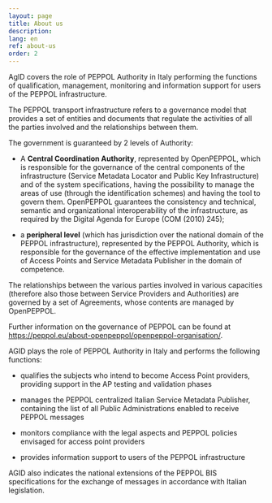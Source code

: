 ```yaml
---
layout: page
title: About us
description: 
lang: en
ref: about-us
order: 2
---
```


AgID covers the role of PEPPOL Authority in Italy performing the functions of qualification, management, monitoring and information support for users of the PEPPOL infrastructure.

The PEPPOL transport infrastructure refers to a governance model that provides a set of entities and documents that regulate the activities of all the parties involved and the relationships between them.

The government is guaranteed by 2 levels of Authority:

- A **Central Coordination Authority**, represented by OpenPEPPOL, which is responsible for the governance of the central components of the infrastructure (Service Metadata Locator and Public Key Infrastructure) and of the system specifications, having the possibility to manage the areas of use (through the identification schemes) and having the tool to govern them. OpenPEPPOL guarantees the consistency and technical, semantic and organizational interoperability of the infrastructure, as required by the Digital Agenda for Europe (COM (2010) 245);

- a **peripheral level** (which has jurisdiction over the national domain of the PEPPOL infrastructure), represented by the PEPPOL Authority, which is responsible for the governance of the effective implementation and use of Access Points and Service Metadata Publisher in the domain of competence.

The relationships between the various parties involved in various capacities (therefore also those between Service Providers and Authorities) are governed by a set of Agreements, whose contents are managed by OpenPEPPOL.

Further information on the governance of PEPPOL can be found at https://peppol.eu/about-openpeppol/openpeppol-organisation/.

AGID plays the role of PEPPOL Authority in Italy and performs the following functions:

- qualifies the subjects who intend to become Access Point providers, providing support in the AP testing and validation phases

- manages the PEPPOL centralized Italian Service Metadata Publisher, containing the list of all Public Administrations enabled to receive PEPPOL messages

- monitors compliance with the legal aspects and PEPPOL policies envisaged for access point providers

- provides information support to users of the PEPPOL infrastructure

AGID also indicates the national extensions of the PEPPOL BIS specifications for the exchange of messages in accordance with Italian legislation.